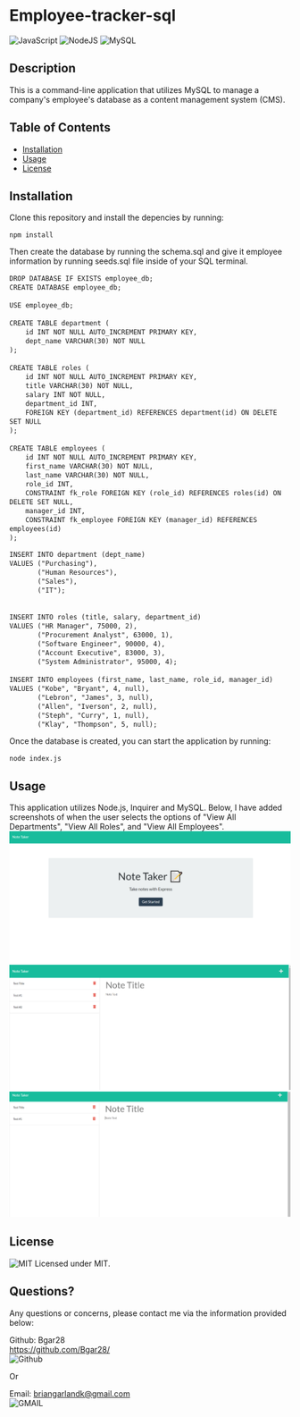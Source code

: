 # Employee-tracker-sql
 ![JavaScript](https://img.shields.io/badge/JavaScript-323330?style=for-the-badge&logo=javascript&logoColor=F7DF1E)
 ![NodeJS](https://img.shields.io/badge/Node.js-43853D?style=for-the-badge&logo=node.js&logoColor=white)
 ![MySQL](https://img.shields.io/badge/MySQL-00000F?style=for-the-badge&logo=mysql&logoColor=white)
  
  ## Description 
  
  This is a command-line application that utilizes MySQL to manage a company's employee's database as a content management system (CMS).
  ## Table of Contents
  * [Installation](#installation)
  * [Usage](#usage)
  * [License](#license)
   
  ## Installation

Clone this repository and install the depencies by running: <br>
```
npm install
```
Then create the database by running the schema.sql and give it employee information by running seeds.sql file inside of your SQL terminal.

```
DROP DATABASE IF EXISTS employee_db;
CREATE DATABASE employee_db;

USE employee_db;

CREATE TABLE department (
    id INT NOT NULL AUTO_INCREMENT PRIMARY KEY,
    dept_name VARCHAR(30) NOT NULL
);

CREATE TABLE roles (
    id INT NOT NULL AUTO_INCREMENT PRIMARY KEY,
    title VARCHAR(30) NOT NULL,
    salary INT NOT NULL,
    department_id INT,
    FOREIGN KEY (department_id) REFERENCES department(id) ON DELETE SET NULL
);

CREATE TABLE employees (
    id INT NOT NULL AUTO_INCREMENT PRIMARY KEY,
    first_name VARCHAR(30) NOT NULL,
    last_name VARCHAR(30) NOT NULL,
    role_id INT,
    CONSTRAINT fk_role FOREIGN KEY (role_id) REFERENCES roles(id) ON DELETE SET NULL,
    manager_id INT, 
    CONSTRAINT fk_employee FOREIGN KEY (manager_id) REFERENCES employees(id) 
);
```
```
INSERT INTO department (dept_name)
VALUES ("Purchasing"),
       ("Human Resources"),
       ("Sales"),
       ("IT");
 

INSERT INTO roles (title, salary, department_id)
VALUES ("HR Manager", 75000, 2),
       ("Procurement Analyst", 63000, 1),
       ("Software Engineer", 90000, 4),
       ("Account Executive", 83000, 3), 
       ("System Administrator", 95000, 4);

INSERT INTO employees (first_name, last_name, role_id, manager_id)
VALUES ("Kobe", "Bryant", 4, null),
       ("Lebron", "James", 3, null),
       ("Allen", "Iverson", 2, null),
       ("Steph", "Curry", 1, null), 
       ("Klay", "Thompson", 5, null);
```
Once the database is created, you can start the application by running:
```
node index.js
```
  ## Usage

  This application utilizes Node.js, Inquirer and MySQL. Below, I have added screenshots of when the user selects the options of "View All Departments", "View All Roles", and "View All Employees". <br/>
  ![screenshot](https://github.com/Bgar28/Note-taker/blob/main/public/assets/screenshot1.png) <br/>
  ![screenshot](https://github.com/Bgar28/Note-taker/blob/main/public/assets/screenshot2.png) <br/>
  ![screenshot](https://github.com/Bgar28/Note-taker/blob/main/public/assets/screenshot3.png)


  ## License
  ![MIT](https://img.shields.io/badge/License-MIT-yellow.svg) Licensed under MIT.

  

  ## Questions?

  Any questions or concerns, please contact me via the information provided below:

  Github: Bgar28 <br/> https://github.com/Bgar28/ <br/>
  ![Github](https://img.shields.io/badge/GitHub-100000?style=for-the-badge&logo=github&logoColor=white)

  Or

  Email: briangarlandk@gmail.com <br/>
  ![GMAIL](https://img.shields.io/badge/Gmail-D14836?style=for-the-badge&logo=gmail&logoColor=white)